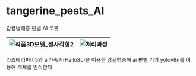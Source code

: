 # tangerine_pests_AI
감귤병해충 판별 AI 로봇


![작품3D모델_정사각형2](https://github.com/user-attachments/assets/561bceac-5aa4-4ca8-92ed-3836c5d8cd89) | ![처리과정](https://github.com/user-attachments/assets/4103ab83-3d87-4683-a295-9508ccc65937)
---|---|
라즈베리파이5와 ai가속기(Hailo8L)을 이용한 감귤병충해 ai 판별 기기
yolov8n를 이용해 객체를 인식한다

